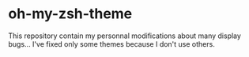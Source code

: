 # oh-my-zsh-theme
This repository contain my personnal modifications about many display bugs...
I've fixed only some themes because I don't use others.
